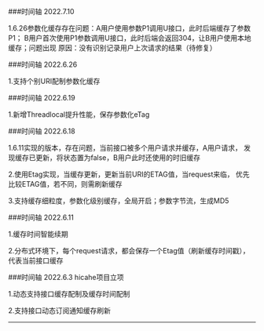 
###时间轴 2022.7.10

1.6.26参数化缓存存在问题：A用户使用参数P1调用U接口，此时后端缓存了参数P1；
B用户首次使用P1参数调用U接口，此时后端会返回304，让B用户使用本地缓存；问题出现
原因：没有识别记录用户上次请求的结果（待修复）


###时间轴 2022.6.26

1.支持个别URI配制参数化缓存

###时间轴 2022.6.19

1.新增Threadlocal提升性能，保存参数化eTag

###时间轴 2022.6.18

1.6.11实现的版本，存在问题，当前接口被多个用户请求并缓存，A用户请求，
发现缓存已更新，将状态置为false，B用户此时还使用的时旧缓存

2.使用Etag实现，当缓存更新，更新当前URI的ETAG值，当request来临，
优先比较ETAG值，若不同，则需刷新缓存

3.支持缓存细粒度，参数化级别缓存，全局开启；参数字节流，生成MD5

###时间轴 2022.6.11

1.缓存时间智能续期

2.分布式环境下，每个request请求，都会保存一个Etag值（刷新缓存时间戳），
代表当前接口缓存

###时间轴 2022.6.3
hicahe项目立项

1.动态支持接口缓存配制及缓存时间配制

2.支持接口动态订阅通知缓存刷新

--- 
